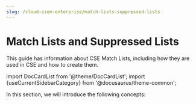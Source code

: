 ```yaml
---
slug: /cloud-siem-enterprise/match-lists-suppressed-lists
---
```


# Match Lists and Suppressed Lists

This guide has information about CSE Match Lists, including how they are used in CSE and how to create them.

import DocCardList from '@theme/DocCardList';
import {useCurrentSidebarCategory} from '@docusaurus/theme-common';

In this section, we will introduce the following concepts:

<DocCardList items={useCurrentSidebarCategory().items}/>